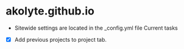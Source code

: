 # akolyte.github.io

- Sitewide settings are located in the _config.yml file
Current tasks
- [x] Add previous projects to project tab.
